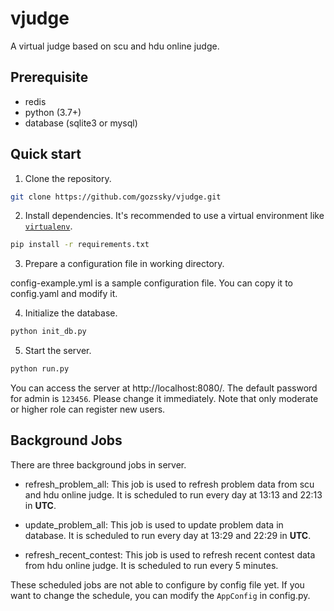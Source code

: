 # vjudge

A virtual judge based on scu and hdu online judge.

## Prerequisite

* redis
* python (3.7+)
* database (sqlite3 or mysql)

## Quick start

1. Clone the repository.

```bash
git clone https://github.com/gozssky/vjudge.git
```

2. Install dependencies. It's recommended to use a virtual environment
   like [`virtualenv`](https://pypi.org/project/virtualenv/).

```bash
pip install -r requirements.txt
```

3. Prepare a configuration file in working directory.

config-example.yml is a sample configuration file. You can copy it to config.yaml and modify it.

4. Initialize the database.

```bash
python init_db.py
```

5. Start the server.

```bash
python run.py
```

You can access the server at http://localhost:8080/. The default password for admin is `123456`. Please change it
immediately. Note that only moderate or higher role can register new users.

## Background Jobs

There are three background jobs in server.

* refresh_problem_all:
  This job is used to refresh problem data from scu and hdu online judge.
  It is scheduled to run every day at 13:13 and 22:13 in **UTC**.

* update_problem_all:
  This job is used to update problem data in database.
  It is scheduled to run every day at 13:29 and 22:29 in **UTC**.

* refresh_recent_contest:
  This job is used to refresh recent contest data from hdu online judge.
  It is scheduled to run every 5 minutes.

These scheduled jobs are not able to configure by config file yet. If you want to change the schedule, you can modify
the `AppConfig` in config.py.

